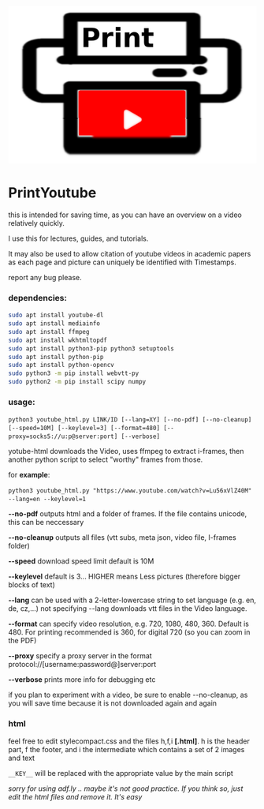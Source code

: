 ![LOGO](logo_.png)


# PrintYoutube


this is intended for saving time, as you can have an overview on a video relatively quickly.

I use this for lectures, guides, and tutorials.

It may also be used to allow citation of youtube videos in academic papers
as each page and picture can uniquely be identified with Timestamps.


report any bug please. 


### dependencies:
```bash
sudo apt install youtube-dl
sudo apt install mediainfo
sudo apt install ffmpeg
sudo apt install wkhtmltopdf
sudo apt install python3-pip python3 setuptools
sudo apt install python-pip
sudo apt install python-opencv
sudo python3 -m pip install webvtt-py
sudo python2 -m pip install scipy numpy
```

### usage:
`python3 youtube_html.py LINK/ID [--lang=XY] [--no-pdf] [--no-cleanup] [--speed=10M] [--keylevel=3] [--format=480] [--proxy=socks5://u:p@server:port] [--verbose]`

yotube-html downloads the Video, uses ffmpeg to extract i-frames, then another python script to select "worthy" frames from those. 


for __example__:

`python3 youtube_html.py "https://www.youtube.com/watch?v=Lu56xVlZ40M" --lang=en --keylevel=1`

**--no-pdf** outputs html and a folder of frames. If the file contains unicode, this can be neccessary

**--no-cleanup** outputs all files (vtt subs, meta json, video file, I-frames folder)

**--speed** download speed limit default is 10M

**--keylevel** default is 3... HIGHER means Less pictures (therefore bigger blocks of text)

**--lang** can be used with a 2-letter-lowercase string to set language (e.g. en, de, cz,...) not specifying --lang downloads vtt files in the Video language.

**--format** can specify video resolution, e.g. 720, 1080, 480, 360. Default is 480. For printing recommended is 360, for digital 720 (so you can zoom in the PDF)

**--proxy** specify a proxy server in the format protocol://[username:password@]server:port 

**--verbose** prints more info for debugging etc

if you plan to experiment with a video, be sure to enable --no-cleanup, as you will save time because it is not downloaded again and again

### html

feel free to edit stylecompact.css and the files h,f,i __[.html]__. 
h is the header part, f the footer, and i the intermediate which contains a set of 2 images and text

`__KEY__` will be replaced with the appropriate value by the main script 


_sorry for using adf.ly .. maybe it's not good practice. If you think so, just edit the html files and remove it. It's easy_
